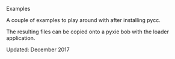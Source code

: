 Examples

A couple of examples to play around with after installing pycc.

The resulting files can be copied onto a pyxie bob with the loader
application.


Updated: December 2017